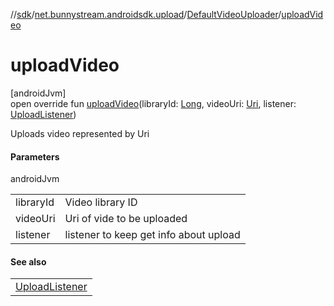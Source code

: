//[sdk](../../../index.md)/[net.bunnystream.androidsdk.upload](../index.md)/[DefaultVideoUploader](index.md)/[uploadVideo](upload-video.md)

# uploadVideo

[androidJvm]\
open override fun [uploadVideo](upload-video.md)(libraryId: [Long](https://kotlinlang.org/api/latest/jvm/stdlib/kotlin/-long/index.html), videoUri: [Uri](https://developer.android.com/reference/kotlin/android/net/Uri.html), listener: [UploadListener](../../net.bunnystream.androidsdk.upload.service/-upload-listener/index.md))

Uploads video represented by Uri

#### Parameters

androidJvm

| | |
|---|---|
| libraryId | Video library ID |
| videoUri | Uri of vide to be uploaded |
| listener | listener to keep get info about upload |

#### See also

| |
|---|
| [UploadListener](../../net.bunnystream.androidsdk.upload.service/-upload-listener/index.md) |
